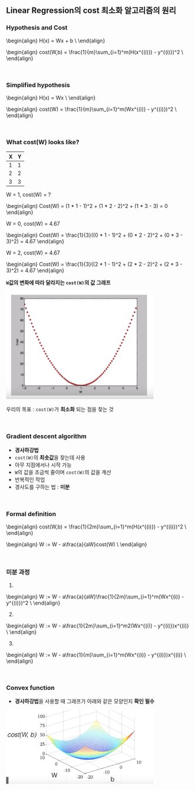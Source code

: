 
## Linear Regression의 cost 최소화 알고리즘의 원리

### Hypothesis and Cost

\begin{align}
H(x) = Wx + b \\
\end{align}

\begin{align}
cost(W,b) = \frac{1}{m}\sum_{i=1}^m(H(x^{(i)}) - y^{(i)})^2 \\
\end{align}

<br/>

### Simplified hypothesis

\begin{align}
H(x) = Wx \\
\end{align}

\begin{align}
cost(W) = \frac{1}{m}\sum_{i=1}^m(Wx^{(i)} - y^{(i)})^2 \\
\end{align}

<br/>

### What cost(W) looks like?

| X   | Y   |
| --- | --- |
| 1   | 1   |
| 2   | 2   |
| 3   | 3   |

W = 1, cost(W) = ?<br/>

\begin{align}
Cost(W) = (1 * 1 - 1)^2 + (1 * 2 - 2)^2 + (1 * 3 - 3) = 0
\end{align}

W = 0, cost(W) = 4.67

\begin{align}
Cost(W) = \frac{1}{3}((0 * 1 - 1)^2 + (0 * 2 - 2)^2 + (0 * 3 - 3)^2) = 4.67
\end{align}

W = 2, cost(W) = 4.67

\begin{align}
Cost(W) = \frac{1}{3}((2 * 1 - 1)^2 + (2 * 2 - 2)^2 + (2 * 3 - 3)^2) = 4.67
\end{align}

**`W`값의 변화에 따라 달라지는 `cost(W)`의 값 그래프**

<img src="https://github.com/alstn2468/ML_And_DL_Basic/blob/master/Chapter_4/img/1.png" width="400" height="auto">

우리의 목표 : `cost(W)`가 **최소화** 되는 점을 찾는 것

<br/>

### Gradient descent algorithm
- **경사하강법**
- `cost(W)`의 **최솟값**을 찾는데 사용
- 아무 지점에서나 시작 가능
- `W`의 값을 조금씩 줄이며 `cost(W)`의 값을 계산
- 반복적인 작업
- 경사도를 구하는 법 : **미분**

<br/>

### Formal definition

\begin{align}
cost(W,b) = \frac{1}{2m}\sum_{i=1}^m(H(x^{(i)}) - y^{(i)})^2 \\
\end{align}

\begin{align}
W := W - a\frac{a}{aW}cost(W) \\
\end{align}

<br/>

### 미분 과정
1.
\begin{align}
W := W - a\frac{a}{aW}\frac{1}{2m}\sum_{i=1}^m(Wx^{(i)} - y^{(i)})^2 \\
\end{align}

2.
\begin{align}
W := W - a\frac{1}{2m}\sum_{i=1}^m2(Wx^{(i)} - y^{(i)})x^{(i)} \\
\end{align}

3.
\begin{align}
W := W - a\frac{1}{m}\sum_{i=1}^m(Wx^{(i)} - y^{(i)})x^{(i)} \\
\end{align}

<br/>

### Convex function
- **경사하강법**을 사용할 때 그래프가 아래와 같은 모양인지 **확인 필수**

<img src="https://github.com/alstn2468/ML_And_DL_Basic/blob/master/Chapter_4/img/2.png" width="400" height="auto">
